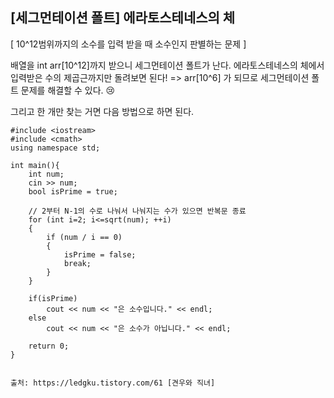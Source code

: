 ## [세그먼테이션 폴트] 에라토스테네스의 체

[ 10^12범위까지의 소수를 입력 받을 때 소수인지 판별하는 문제 ]

배열을 int arr[10^12]까지 받으니 세그먼테이션 폴트가 난다.
에라토스테네스의 체에서 입력받은 수의 제곱근까지만 돌려보면 된다!
=> arr[10^6] 가 되므로 세그먼테이션 폴트 문제를 해결할 수 있다. 😢

그리고 한 개만 찾는 거면 다음 방법으로 하면 된다.

```
#include <iostream>
#include <cmath>
using namespace std;
 
int main(){
    int num;
    cin >> num;
    bool isPrime = true;
 
    // 2부터 N-1의 수로 나눠서 나눠지는 수가 있으면 반복문 종료
    for (int i=2; i<=sqrt(num); ++i)
    {
        if (num / i == 0)
        {
            isPrime = false;
            break;
        }
    }
 
    if(isPrime)
        cout << num << "은 소수입니다." << endl;
    else
        cout << num << "은 소수가 아닙니다." << endl;
 
    return 0;
}


출처: https://ledgku.tistory.com/61 [견우와 직녀]
```

